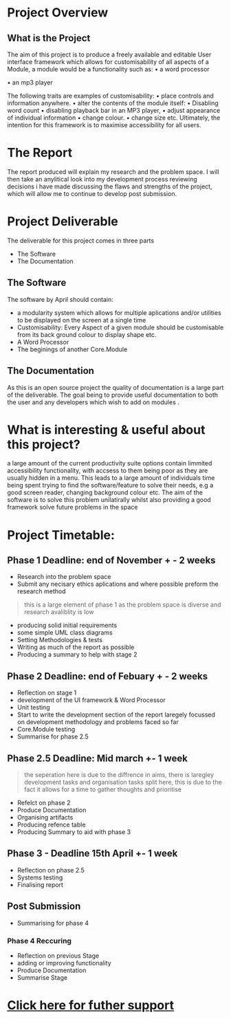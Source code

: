 # Project Overview
## What is the Project
The aim of this project is to produce a freely available and editable User interface framework which allows for customisability of all aspects of a Module, a module would be a functionality such as:
 •	a word processor
 
 •	an mp3 player
 
 The following traits are examples of customisability:
 •	place controls and information anywhere.
 •	alter the contents of the module itself:
 •	Disabling word count 
 •	disabling playback bar in an MP3 player, 
 •	adjust appearance of individual information
 •	change colour.
 •	change size etc.
Ultimately, the intention for this framework is to maximise accessibility for all users.

 
# The Report
The report produced will explain my research and the problem space. I will then take an anylitical look into my development process reviewing decisions i have made discussing the flaws and strengths of the project, which will allow me to continue to develop post submission.
# Project Deliverable
The deliverable for this project comes in three parts
- The Software
- The Documentation
## The Software
The software by April should contain:
- a modularity system which allows for multiple aplications and/or utilities to be displayed on the screen at a single time
- Customisability: Every Aspect of a given module should be customisable from its back ground colour to display shape etc.
- A Word Processor
- The beginings of another Core.Module

## The Documentation
As this is an open source project the quality of documentation is a large part of the deliverable. The goal being to provide useful documentation to both the user and any developers which wish to add on modules .

# What is interesting & useful about this project?
a large amount of the current productivity suite options contain limmited accessibility functionality, with accsess to them being poor as they are usually hidden in a menu. This leads to a large amount of individuals time being spent trying to find the software/feature to solve their needs, e.g a good screen reader, changing background colour etc. The aim of the software is to solve this problem unilatirally whilst also providing a good framework solve future problems in the space

# Project Timetable:
## Phase 1 Deadline: end of November + - 2 weeks
- Research into the problem space
- Submit any necisary ethics aplications and where possible preform the research method
> this is a large element of phase 1 as the problem space is diverse and research avaliblity is low  
- producing solid initial requirements
- some simple UML class diagrams
- Setting Methodologies & tests
- Writing as much of the report as possible
- Producing a summary to help with stage 2
## Phase 2 Deadline: end of Febuary + - 2 weeks
- Reflection on stage 1
- development of the UI framework & Word Processor
- Unit testing
- Start to write the development section of the report laregely focussed on development methodology and problems faced so far
- Core.Module testing
- Summarise for phase 2.5
## Phase 2.5 Deadline: Mid march  +- 1 week
> the seperation here is due to the diffrence in aims, there is laregley development tasks and organisation tasks split here, this is due to the fact it allows for a time to gather thoughts and prioritise 
- Refelct on phase 2 
- Produce Documentation
- Organising artifacts
- Producing refence table
- Producing Summary to aid with phase 3
## Phase 3 - Deadline 15th April +- 1 week
- Reflection on phase 2.5
- Systems testing
- Finalising report
## Post Submission
- Summarising for phase 4
### Phase 4 Reccuring
- Reflection on previous Stage
- adding or improving functionality 
- Produce Documentation
- Summarise Stage

# [Click here for futher support](https://github.com/Gamercave/Modular-Productivity-Software/wiki)
